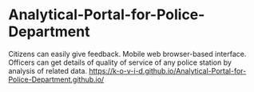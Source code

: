 # Analytical-Portal-for-Police-Department
Citizens can easily give feedback. Mobile web browser-based interface. Officers can get details of quality of service of any police station by analysis of related data.
 https://k-o-v-i-d.github.io/Analytical-Portal-for-Police-Department.github.io/
